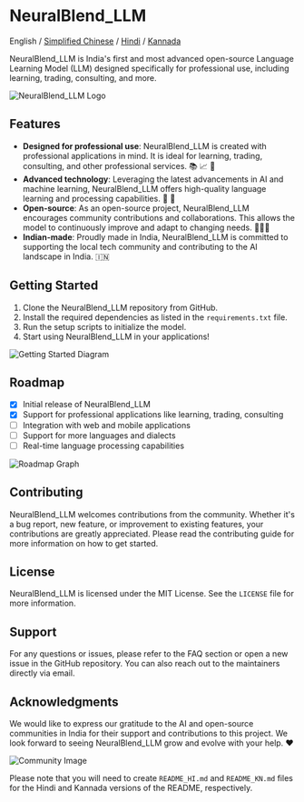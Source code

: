 
# NeuralBlend_LLM

English / [Simplified Chinese](./README_CN.md) / [Hindi](./README_HI.md) / [Kannada](./README_KN.md)

NeuralBlend_LLM is India's first and most advanced open-source Language Learning Model (LLM) designed specifically for professional use, including learning, trading, consulting, and more.

![NeuralBlend_LLM Logo](./images/logo.png) 

## Features

- **Designed for professional use**: NeuralBlend_LLM is created with professional applications in mind. It is ideal for learning, trading, consulting, and other professional services. :books: :chart_with_upwards_trend: :briefcase:
- **Advanced technology**: Leveraging the latest advancements in AI and machine learning, NeuralBlend_LLM offers high-quality language learning and processing capabilities. :robot: :brain:
- **Open-source**: As an open-source project, NeuralBlend_LLM encourages community contributions and collaborations. This allows the model to continuously improve and adapt to changing needs. :people_holding_hands:
- **Indian-made**: Proudly made in India, NeuralBlend_LLM is committed to supporting the local tech community and contributing to the AI landscape in India. :india:

## Getting Started

1. Clone the NeuralBlend_LLM repository from GitHub.
2. Install the required dependencies as listed in the `requirements.txt` file.
3. Run the setup scripts to initialize the model.
4. Start using NeuralBlend_LLM in your applications!

![Getting Started Diagram](./images/getting_started_diagram.png)

## Roadmap

- [x] Initial release of NeuralBlend_LLM
- [x] Support for professional applications like learning, trading, consulting
- [ ] Integration with web and mobile applications
- [ ] Support for more languages and dialects
- [ ] Real-time language processing capabilities

![Roadmap Graph](./images/roadmap_graph.png)

## Contributing

NeuralBlend_LLM welcomes contributions from the community. Whether it's a bug report, new feature, or improvement to existing features, your contributions are greatly appreciated. Please read the contributing guide for more information on how to get started.

## License

NeuralBlend_LLM is licensed under the MIT License. See the `LICENSE` file for more information.

## Support

For any questions or issues, please refer to the FAQ section or open a new issue in the GitHub repository. You can also reach out to the maintainers directly via email.

## Acknowledgments

We would like to express our gratitude to the AI and open-source communities in India for their support and contributions to this project. We look forward to seeing NeuralBlend_LLM grow and evolve with your help. :heart:

![Community Image](./images/community_image.png)

Please note that you will need to create `README_HI.md` and `README_KN.md` files for the Hindi and Kannada versions of the README, respectively.
